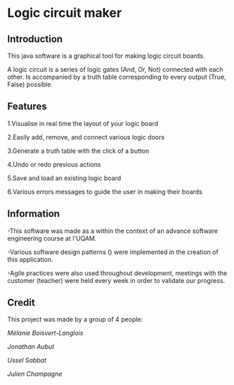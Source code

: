 # Logic circuit maker
## Introduction
This java software is a graphical tool for making logic circuit boards.

A logic circuit is a series of logic gates (And, Or, Not) connected with each other.
Is accompanied by a truth table corresponding to every output (True, False) possible.

## Features
1.Visualise in real time the layout of your logic board

2.Easily add, remove, and connect various logic doors

3.Generate a truth table with the click of a button

4.Undo or redo previous actions

5.Save and load an existing logic board

6.Various errors messages to guide the user in making their boards

## Information
-This software was made as a within the context of an advance software engineering course at l'UQAM.

-Various software design patterns () were implemented in the creation of this application.

-Agile practices were also used throughout development, 
 meetings with the customer (teacher) were held every week in order to validate our progress.

## Credit
This project was made by a group of 4 people:

*Mélanie Boisvert-Langlois*

*Jonathan Aubut*

*Ussel Sabbat*

*Julien Champagne*